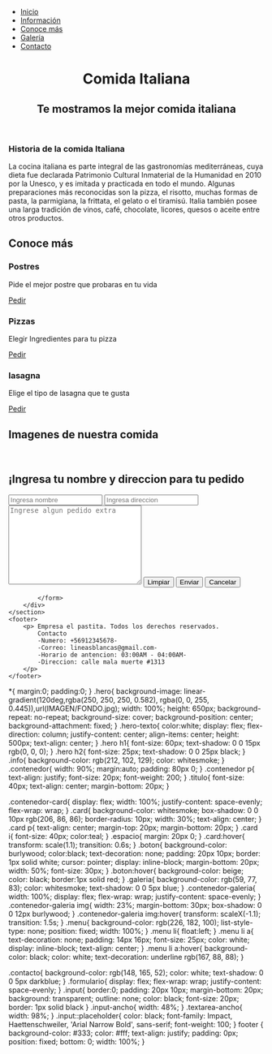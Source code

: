 <!DOCTYPE html>
<html lang="en">
<head>
    <meta charset="UTF-8">
    <meta http-equiv="X-UA-Compatible" content="IE=edge">
    <meta name="viewport" content="width=device-width, initial-scale=1.0">
    <title>COMIDA</title>
    <link rel="stylesheet" href="estilo.css">
    <link rel="stylesheet" href="https://cdn.jsdelivr.net/npm/bootstrap-icons@1.11.3/font/bootstrap-icons.min.css">
</head>
<body>
    <nav>
        <ul class="menu">
            <li><a href="">Inicio</a></li>
            <li><a href="#info">Información</a></li>
            <li><a href="#Conoce más">Conoce más</a></li>
            <li><a href="#galeria">Galería</a></li>
            <li><a href="#contacto">Contacto</a></li>
        </ul>
    </nav>
    <header class="hero">
        <div class="hero-texto">
            <h1>Comida Italiana</h1>
            <h2>Te mostramos la mejor comida italiana</h2>
        </div>
    </header>
    <section class="info" id="info">
        <div class="contenedor">
            <h3 class="titulo">Historia de la comida Italiana</h3>
            <p>La cocina italiana es parte integral de las gastronomías mediterráneas, 
                cuya dieta fue declarada Patrimonio Cultural Inmaterial de la Humanidad en 2010 por la Unesco, 
                y es imitada y practicada en todo el mundo. Algunas preparaciones más reconocidas son la pizza, 
                el risotto, muchas formas de pasta, la parmigiana, la frittata, el gelato o el tiramisú. 
                Italia también posee una larga tradición de vinos, café, chocolate, licores, quesos o aceite entre otros productos.</p>
        </div>
    </section>
    <section class="contenedor" id="Conoce más">
        <h2 class="titulo">Conoce más</h2>
        <div class="contenedor-card">
            <article class="card">
                <div class="espacio">
                    <i class="bi bi-flower2"></i>
                </div>
                <h3>Postres</h3>
                <p>Pide el mejor postre que probaras en tu vida</p>
                <a href="" class="boton">Pedir</a>
            </article>
            <article class="card">
                <div class="espacio">
                    <i class="bi bi-person-arms-up"></i>                </div>
                <h3>Pizzas</h3>
                <p>Elegir Ingredientes para tu pizza</p>
                <a href="" class="boton">Pedir</a>
            </article>
            <article class="card">
                <div class="espacio">
                    <i class="bi bi-house-door-fill"></i>
                </div>
                <h3>lasagna</h3>
                <p>Elige el tipo de lasagna que te gusta</p>
                <a href="" class="boton">Pedir</a>
            </article>
        </div>
    </section>
    <section class="galeria" id="galeria">
        <div class="contenedor">
            <h2 class="titulo">Imagenes de nuestra comida</h2>
            <div class="contenedor-galeria">
                <img src="IMAGEN/img1.jpg" alt="">
                <img src="IMAGEN/img2.jpg" alt="">
                <img src="IMAGEN/img3.jpg" alt="">
                <img src="IMAGEN/img4.jpg" alt="">
                <img src="IMAGEN/img5.jpg" alt="">
                <img src="IMAGEN/img6.jpg" alt="">
                <img src="IMAGEN/img7.jpg" alt="">
                <img src="IMAGEN/img8.jpg" alt="">
                <img src="IMAGEN/img9.webp" alt="">
                <img src="IMAGEN/img10.jpg" alt="">
                <img src="IMAGEN/img11.jpg" alt="">
                <img src="IMAGEN/img12.jpg" alt="">
            </div>
        </div>
    </section>
    <section class="contacto" id="contacto">
        <div class="contenedor">
            <h2 class="titulo">¡Ingresa tu nombre y direccion para tu pedido</h2>
            <form class="formulario">
                <input type="text" id="nombre" name="nom" class="input input-ancho" placeholder="Ingresa nombre">
                <input type="text" id="email" name="mail" class="input input-ancho" placeholder="Ingresa direccion">
                <textarea name="msj" id="msj" class="input textarea-ancho" placeholder="Ingrese algun pedido extra" cols="30"
                    rows="10"></textarea>
                <input type="reset" value="Limpiar" class="boton">
                <input type="submit" value="Enviar" class="boton">
                <input type="submit" value="Cancelar" class="boton">

            </form>
        </div>
    </section>
    <footer>
        <p> Empresa el pastita. Todos los derechos reservados.
            Contacto 
            -Numero: +56912345678-
            -Correo: lineasblancas@gmail.com-
            -Horario de antencion: 03:00AM - 04:00AM-
            -Direccion: calle mala muerte #1313
        </p>
    </footer>
</body>
</html>
*{
    margin:0;
    padding:0;
}
.hero{
    background-image: linear-gradient(120deg,rgba(250, 250, 250, 0.582),
        rgba(0, 0, 255, 0.445)),url(IMAGEN/FONDO.jpg);
    width: 100%;
    height: 650px;
    background-repeat: no-repeat;
    background-size: cover;
    background-position: center;
    background-attachment: fixed;
}
.hero-texto{
    color:white;
    display: flex;
    flex-direction: column;
    justify-content: center;
    align-items: center;
    height: 500px;
    text-align: center;
}
.hero h1{
    font-size: 60px;
    text-shadow: 0 0 15px rgb(0, 0, 0);
}
.hero h2{
    font-size: 25px;
    text-shadow: 0 0 25px black;
}
.info{
    background-color: rgb(212, 102, 129);
    color: whitesmoke;
}
.contenedor{
    width: 90%;
    margin:auto;
    padding: 80px 0;
}
.contenedor p{
    text-align: justify;
    font-size: 20px;
    font-weight: 200;
}
.titulo{
    font-size: 40px;
    text-align: center;
    margin-bottom: 20px;
}

.contenedor-card{
    display: flex;
    width: 100%;
    justify-content: space-evenly;
    flex-wrap: wrap;
}
.card{
    background-color: whitesmoke;
    box-shadow: 0 0 10px rgb(206, 86, 86);
    border-radius: 10px;
    width: 30%;
    text-align: center;
}
.card p{
    text-align: center;
    margin-top: 20px;
    margin-bottom: 20px;
}
.card i{
    font-size: 40px;
    color:teal;
}
.espacio{
    margin: 20px 0;
}
.card:hover{
    transform: scale(1.1);
    transition: 0.6s;
}
.boton{
    background-color: burlywood;
    color:black;
    text-decoration: none;
    padding: 20px 10px;
    border: 1px solid white;
    cursor: pointer;
    display: inline-block;
    margin-bottom: 20px;
    width: 50%;
    font-size: 30px;
}
.boton:hover{
    background-color: beige;
    color: black;
    border:1px solid red;
}
.galeria{
    background-color: rgb(59, 77, 83);
    color: whitesmoke;
    text-shadow: 0 0 5px blue;
}
.contenedor-galeria{
    width: 100%;
    display: flex;
    flex-wrap: wrap;
    justify-content: space-evenly;
}
.contenedor-galeria img{
    width: 23%;
    margin-bottom: 30px;
    box-shadow: 0 0 12px burlywood;
}
.contenedor-galeria img:hover{
    transform: scaleX(-1.1);
    transition: 1.5s;
}
.menu{
    background-color: rgb(226, 182, 100);
    list-style-type: none;
    position: fixed;
    width: 100%;
}
.menu li{
    float:left;
}
.menu li a{
    text-decoration: none;
    padding: 14px 16px;
    font-size: 25px;
    color: white;
    display: inline-block;
    text-align: center;
}
.menu li a:hover{
    background-color: black;
    color: white;
    text-decoration: underline rgb(167, 88, 88);
}

.contacto{
    background-color: rgb(148, 165, 52);
    color: white;
    text-shadow: 0 0 5px darkblue;
}
.formulario{
    display: flex;
    flex-wrap: wrap;
    justify-content: space-evenly;
}
.input{
    border:0;
    padding: 20px 10px;
    margin-bottom: 20px;
    background: transparent;
    outline: none;
    color: black;
    font-size: 20px;
    border: 1px solid black
}
.input-ancho{
    width: 48%;
}
.textarea-ancho{
    width: 98%;
}
.input::placeholder{
    color: black;
    font-family: Impact, Haettenschweiler, 'Arial Narrow Bold', sans-serif;
    font-weight: 100;
}
footer {
    background-color: #333;
    color: #fff;
    text-align: justify;
    padding: 0px;
    position: fixed;
    bottom: 0;
    width: 100%;
}
